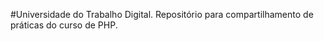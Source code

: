 #Universidade do Trabalho Digital. 
Repositório para compartilhamento de práticas do curso de PHP. 
 
 

